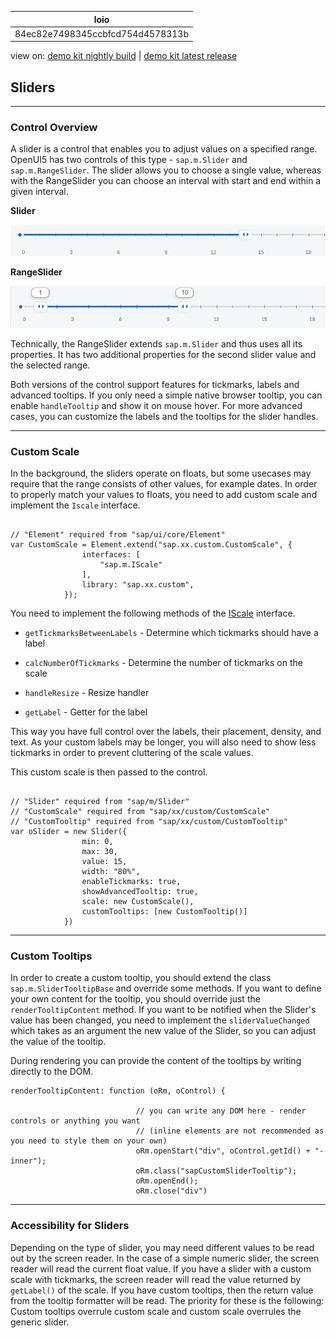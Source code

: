 <!-- loio84ec82e7498345ccbfcd754d4578313b -->

| loio |
| -----|
| 84ec82e7498345ccbfcd754d4578313b |

<div id="loio">

view on: [demo kit nightly build](https://sdk.openui5.org/nightly/#/topic/84ec82e7498345ccbfcd754d4578313b) | [demo kit latest release](https://sdk.openui5.org/topic/84ec82e7498345ccbfcd754d4578313b)</div>

## Sliders

***

<a name="loio84ec82e7498345ccbfcd754d4578313b__section_dnk_kqr_pdb"/>

### Control Overview

A slider is a control that enables you to adjust values on a specified range. OpenUI5 has two controls of this type - `sap.m.Slider` and `sap.m.RangeSlider`. The slider allows you to choose a single value, whereas with the RangeSlider you can choose an interval with start and end within a given interval.

  
  
**Slider**

![](images/loio18fb5f88c2fb45f994f3567279b20e49_LowRes.png "Slider")

  
  
**RangeSlider**

![](images/loio923cc5ea784a4c87826b01fd922cbed2_LowRes.png "RangeSlider")

Technically, the RangeSlider extends `sap.m.Slider` and thus uses all its properties. It has two additional properties for the second slider value and the selected range.

Both versions of the control support features for tickmarks, labels and advanced tooltips. If you only need a simple native browser tooltip, you can enable `handleTooltip` and show it on mouse hover. For more advanced cases, you can customize the labels and the tooltips for the slider handles.

***

<a name="loio84ec82e7498345ccbfcd754d4578313b__section_ggb_lqr_pdb"/>

### Custom Scale

In the background, the sliders operate on floats, but some usecases may require that the range consists of other values, for example dates. In order to properly match your values to floats, you need to add custom scale and implement the `Iscale` interface.

```

// "Element" required from "sap/ui/core/Element"
var CustomScale = Element.extend("sap.xx.custom.CustomScale", {
				interfaces: [
					"sap.m.IScale"
				],
				library: "sap.xx.custom",
			});
```

You need to implement the following methods of the [IScale](https://sdk.openui5.org/api/sap.m.IScale) interface.

-   `getTickmarksBetweenLabels` - Determine which tickmarks should have a label

-   `calcNumberOfTickmarks` - Determine the number of tickmarks on the scale

-   `handleResize` - Resize handler

-   `getLabel` - Getter for the label


This way you have full control over the labels, their placement, density, and text. As your custom labels may be longer, you will also need to show less tickmarks in order to prevent cluttering of the scale values.

This custom scale is then passed to the control.

```

// "Slider" required from "sap/m/Slider"
// "CustomScale" required from "sap/xx/custom/CustomScale"
// "CustomTooltip" required from "sap/xx/custom/CustomTooltip"
var oSlider = new Slider({
				min: 0,
				max: 30,
				value: 15,
				width: "80%",
				enableTickmarks: true,
				showAdvancedTooltip: true,
				scale: new CustomScale(),
				customTooltips: [new CustomTooltip()]
			})
```

***

<a name="loio84ec82e7498345ccbfcd754d4578313b__section_i4c_4qr_pdb"/>

### Custom Tooltips

In order to create a custom tooltip, you should extend the class `sap.m.SliderTooltipBase` and override some methods. If you want to define your own content for the tooltip, you should override just the `renderTooltipContent` method. If you want to be notified when the Slider's value has been changed, you need to implement the `sliderValueChanged` which takes as an argument the new value of the Slider, so you can adjust the value of the tooltip.

During rendering you can provide the content of the tooltips by writing directly to the DOM.

```
renderTooltipContent: function (oRm, oControl) {

							// you can write any DOM here - render controls or anything you want
							// (inline elements are not recommended as you need to style them on your own)
							oRm.openStart("div", oControl.getId() + "-inner");
							oRm.class("sapCustomSliderTooltip");
							oRm.openEnd();
							oRm.close("div")
```

***

<a name="loio84ec82e7498345ccbfcd754d4578313b__section_l3d_vkp_tdb"/>

### Accessibility for Sliders

Depending on the type of slider, you may need different values to be read out by the screen reader. In the case of a simple numeric slider, the screen reader will read the current float value. If you have a slider with a custom scale with tickmarks, the screen reader will read the value returned by `getLabel()` of the scale. If you have custom tooltips, then the return value from the tooltip formatter will be read. The priority for these is the following: Custom tooltips overrule custom scale and custom scale overrules the generic slider.

